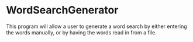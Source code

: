 # WordSearchGenerator
This program will allow a user to generate a word search by either entering the words manually, or by having the words read in from a file. 
